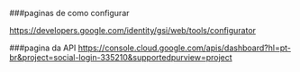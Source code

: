 
###paginas de como configurar

https://developers.google.com/identity/gsi/web/tools/configurator

###pagina da API
https://console.cloud.google.com/apis/dashboard?hl=pt-br&project=social-login-335210&supportedpurview=project